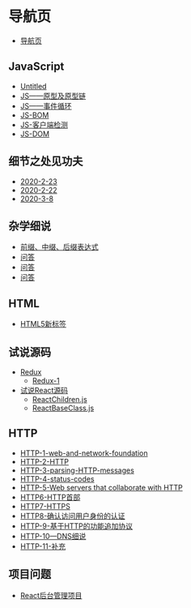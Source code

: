 # 导航页

* [导航页](./)

## JavaScript

* [Untitled]()
* [JS——原型及原型链](javascript/professional-javascript-for-web-developers/qu-shuo-js-yuan-xing-ji-yuan-xing-lian.md)
* [JS——事件循环](javascript/professional-javascript-for-web-developers/qu-shuo-js-shi-jian-xun-huan.md)
* [JS-BOM](javascript/professional-javascript-for-web-developers/js-bom.md)
* [JS-客户端检测](javascript/professional-javascript-for-web-developers/js-ke-hu-duan-jian-ce/)
* [JS-DOM](javascript/professional-javascript-for-web-developers/js-dom.md)

## 细节之处见功夫

* [2020-2-23]()
* [2020-2-22]()
* [2020-3-8]()

## 杂学细说 <a id="other-knowledge"></a>

* [前缀、中缀、后缀表达式]()
* [问答]()
* [问答]()
* [问答]()

## HTML

* [HTML5新标签](html/html5-xin-biao-qian.md)

## 试说源码 <a id="learning"></a>

* [Redux](https://github.com/huangguangyao2000/GuangYao-s-Blog/tree/456a7d9214916ad6bbcef73c394808285f0a3b4f/learning/redux/README.md)
  * [Redux-1](https://github.com/huangguangyao2000/GuangYao-s-Blog/tree/456a7d9214916ad6bbcef73c394808285f0a3b4f/learning/redux/redux-1.md)
* [试说React源码]()
  * [ReactChildren.js]()
  * [ReactBaseClass.js]()

## HTTP

* [HTTP-1-web-and-network-foundation](http/http-1.md)
* [HTTP-2-HTTP](http/http-2-http.md)
* [HTTP-3-parsing-HTTP-messages](http/http-3.md)
* [HTTP-4-status-codes](http/http-4-status-codes.md)
* [HTTP-5-Web servers that collaborate with HTTP](http/http-5-web-servers-that-collaborate-with-http.md)
* [HTTP6-HTTP首部](http/http6http-shou-bu.md)
* [HTTP7-HTTPS](http/http7-https.md)
* [HTTP8-确认访问用户身份的认证](http/http8-que-ren-fang-wen-yong-hu-shen-fen-de-ren-zheng.md)
* [HTTP-9-基于HTTP的功能追加协议](http/http9-ji-yu-http-de-gong-neng-zhui-jia-xie-yi.md)
* [HTTP-10—DNS细说](http/http10dns-xi-shuo.md)
* [HTTP-11-补充]()

## 项目问题

* [React后台管理项目](xiang-mu-wen-ti/react-hou-tai-guan-li-xiang-mu.md)

